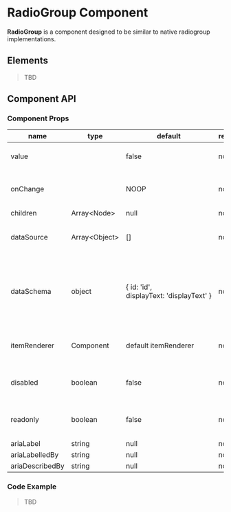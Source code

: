 # RadioGroup Component

**RadioGroup** is a component designed to be similar to native radiogroup implementations.

## Elements

> TBD
> 

## Component API

### Component Props

| name        | type                                  | default | required | description                              |
| ----------- | ------------------------------------- | ------------ | ---------- | ---------------------------------------- |
| value |  | false | no | The value chosen in the checkbox. |
| onChange |  | NOOP | no | Triggered by changing a radio button state. |
| children | Array\<Node> | null | no | children | Radio buttons and/or other nodes which will be rendered. |
| dataSource | Array\<Object> | [] | no | There are a few options accepted as a datasource. |
| dataSchema | object | {&nbsp;id:&nbsp;'id', displayText:&nbsp;'displayText'&nbsp;} | no | Maps the object properties to the relevant properties required by the ItemRenderer. |
| itemRenderer | Component | default itemRenderer | no | Renders a Radio Button per item in the list. |
| disabled | boolean | false | no | Whether all the radio buttons are disabled. |
| readonly | boolean | false | no | Whether the group value cannot be changed. |
| ariaLabel | string | null | no | aria attribute |
| ariaLabelledBy | string | null | no | aria attribute |
| ariaDescribedBy | string | null | no | aria attribute |

### Code Example

> TBD
